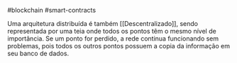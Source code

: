#blockchain #smart-contracts 

Uma arquitetura distribuída é também [[Descentralizado]], sendo  representada por uma teia onde todos os pontos têm o mesmo nível de importância. Se um ponto for perdido, a rede continua funcionando sem problemas, pois todos os outros pontos possuem a copia da informação em seu banco de dados.